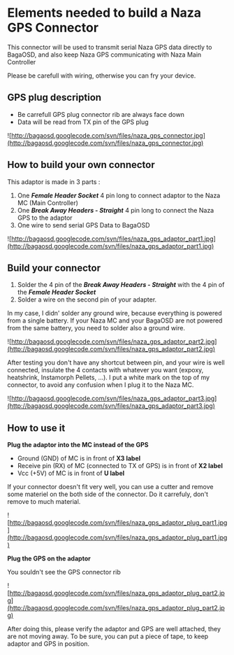 # Elements needed to build a Naza GPS Connector #

This connector will be used to transmit serial Naza GPS data directly to BagaOSD, and also keep Naza GPS communicating with Naza Main Controller

Please be carefull with wiring, otherwise you can fry your device.


## GPS plug description ##

  * Be carrefull GPS plug connector rib are always face down
  * Data will be read from TX pin of the GPS plug

![http://bagaosd.googlecode.com/svn/files/naza_gps_connector.jpg](http://bagaosd.googlecode.com/svn/files/naza_gps_connector.jpg)



## How to build your own connector ##

This adaptor is made in 3 parts :
  1. One _**Female Header Socket**_ 4 pin long to connect adaptor to the Naza MC (Main Controller)
  1. One _**Break Away Headers - Straight**_ 4 pin long to connect the Naza GPS to the adaptor
  1. One wire to send serial GPS Data to BagaOSD

![http://bagaosd.googlecode.com/svn/files/naza_gps_adaptor_part1.jpg](http://bagaosd.googlecode.com/svn/files/naza_gps_adaptor_part1.jpg)



## Build your connector ##

  1. Solder the 4 pin of the _**Break Away Headers - Straight**_ with the 4 pin of the _**Female Header Socket**_
  1. Solder a wire on the second pin of your adapter.

In my case, I didn' solder any ground wire, because everything is powered from a single battery.
If your Naza MC and your BagaOSD are not powered from the same battery, you need to solder also a ground wire.

![http://bagaosd.googlecode.com/svn/files/naza_gps_adaptor_part2.jpg](http://bagaosd.googlecode.com/svn/files/naza_gps_adaptor_part2.jpg)



After testing you don't have any shortcut between pin, and your wire is well connected, insulate the 4 contacts with whatever you want (expoxy, heatshrink, Instamorph Pellets, ...).
I put a white mark on the top of my connector, to avoid any confusion when I plug it to the Naza MC.

![http://bagaosd.googlecode.com/svn/files/naza_gps_adaptor_part3.jpg](http://bagaosd.googlecode.com/svn/files/naza_gps_adaptor_part3.jpg)


## How to use it ##
**Plug the adaptor into the MC instead of the GPS**

  * Ground (GND) of MC is in front of **X3 label**
  * Receive pin (RX) of MC (connected to TX of GPS) is in front of **X2 label**
  * Vcc (+5V) of MC is in front of **U label**

If your connector doesn't fit very well, you can use a cutter and remove some materiel on the both side of the connector. Do it carrefuly, don't remove to much material.

![http://bagaosd.googlecode.com/svn/files/naza_gps_adaptor_plug_part1.jpg](http://bagaosd.googlecode.com/svn/files/naza_gps_adaptor_plug_part1.jpg)




**Plug the GPS on the adaptor**

You souldn't see the GPS connector rib

![http://bagaosd.googlecode.com/svn/files/naza_gps_adaptor_plug_part2.jpg](http://bagaosd.googlecode.com/svn/files/naza_gps_adaptor_plug_part2.jpg)



After doing this, please verify the adaptor and GPS are well attached, they are not moving away. To be sure, you can put a piece of tape, to keep adaptor and GPS in position.


